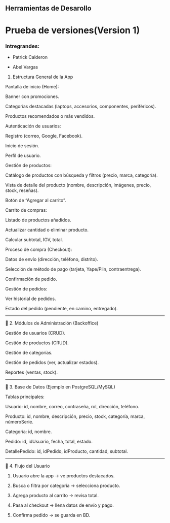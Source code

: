 ## Herramientas de Desarollo

# Prueba de versiones(Version 1)

### Intregrandes:

- Patrick Calderon

- Abel Vargas

1. Estructura General de la App

Pantalla de inicio (Home):

Banner con promociones.

Categorías destacadas (laptops, accesorios, componentes, periféricos).

Productos recomendados o más vendidos.


Autenticación de usuarios:

Registro (correo, Google, Facebook).

Inicio de sesión.

Perfil de usuario.


Gestión de productos:

Catálogo de productos con búsqueda y filtros (precio, marca, categoría).

Vista de detalle del producto (nombre, descripción, imágenes, precio, stock, reseñas).

Botón de “Agregar al carrito”.


Carrito de compras:

Listado de productos añadidos.

Actualizar cantidad o eliminar producto.

Calcular subtotal, IGV, total.


Proceso de compra (Checkout):

Datos de envío (dirección, teléfono, distrito).

Selección de método de pago (tarjeta, Yape/Plin, contraentrega).

Confirmación de pedido.


Gestión de pedidos:

Ver historial de pedidos.

Estado del pedido (pendiente, en camino, entregado).




---

🔹 2. Módulos de Administración (Backoffice)

Gestión de usuarios (CRUD).

Gestión de productos (CRUD).

Gestión de categorías.

Gestión de pedidos (ver, actualizar estados).

Reportes (ventas, stock).



---

🔹 3. Base de Datos (Ejemplo en PostgreSQL/MySQL)

Tablas principales:

Usuario: id, nombre, correo, contraseña, rol, dirección, teléfono.

Producto: id, nombre, descripción, precio, stock, categoría, marca, númeroSerie.

Categoría: id, nombre.

Pedido: id, idUsuario, fecha, total, estado.

DetallePedido: id, idPedido, idProducto, cantidad, subtotal.



---

🔹 4. Flujo del Usuario

1. Usuario abre la app → ve productos destacados.


2. Busca o filtra por categoría → selecciona producto.


3. Agrega producto al carrito → revisa total.


4. Pasa al checkout → llena datos de envío y pago.


5. Confirma pedido → se guarda en BD.

